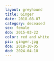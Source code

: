 ```yaml
---
layout: greyhound
title: Ginger
date: 2018-08-07
category: deceased
sex: female
dob: 2015-03-22
color: red and white
pic: ginger.jpg
doa: 2018-10-05
dod: 2024-04-18
---
```


